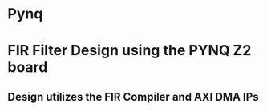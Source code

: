 # Pynq
# FIR Filter Design using the PYNQ Z2 board
## Design utilizes the FIR Compiler and AXI DMA IPs
